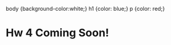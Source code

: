 body {background-color:white;} h1 {color: blue;} p {color: red;}

Hw 4 Coming Soon!
=================